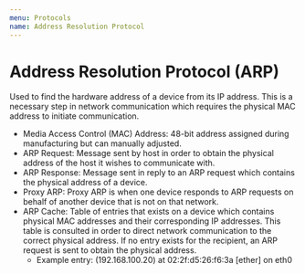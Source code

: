 ```yaml
---
menu: Protocols
name: Address Resolution Protocol
---
```


# Address Resolution Protocol (ARP)

Used to find the hardware address of a device from its IP address. This is a necessary step in network communication which requires the physical MAC address to initiate communication.

- Media Access Control (MAC) Address: 48-bit address assigned during manufacturing but can manually adjusted.
- ARP Request: Message sent by host in order to obtain the physical address of the host it wishes to communicate with.
- ARP Response: Message sent in reply to an ARP request which contains the physical address of a device.
- Proxy ARP: Proxy ARP is when one device responds to ARP requests on behalf of another device that is not on that network.
- ARP Cache: Table of entries that exists on a device which contains physical MAC addresses and their corresponding IP addresses. This table is consulted in order to direct network communication to the correct physical address. If no entry exists for the recipient, an ARP request is sent to obtain the physical address.
  - Example entry: (192.168.100.20) at 02:2f:d5:26:f6:3a [ether] on eth0
